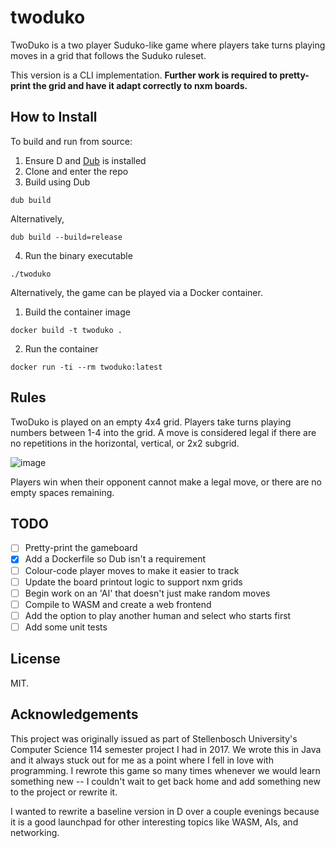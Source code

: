 # twoduko
TwoDuko is a two player Suduko-like game where players take turns playing moves in a grid that follows the Suduko ruleset.

This version is a CLI implementation. **Further work is required to pretty-print the grid and have it adapt correctly to nxm boards.**

## How to Install
To build and run from source:

1. Ensure D and [Dub](https://dub.pm/getting_started.html) is installed
2. Clone and enter the repo
3. Build using Dub 
```
dub build
```

Alternatively, 
```
dub build --build=release
```

4. Run the binary executable

```
./twoduko
```

Alternatively, the game can be played via a Docker container.

1. Build the container image
```
docker build -t twoduko .
```

2. Run the container
```
docker run -ti --rm twoduko:latest
```

## Rules
TwoDuko is played on an empty 4x4 grid. Players take turns playing numbers between 1-4 into the grid. A move is considered legal if there are no repetitions in the horizontal, vertical, or 2x2 subgrid.

![image](https://github.com/patrickm663/twoduko/assets/77886027/c39d436d-9ce8-43bb-841f-45a9022c55fd)

Players win when their opponent cannot make a legal move, or there are no empty spaces remaining.

## TODO
- [ ] Pretty-print the gameboard
- [x] Add a Dockerfile so Dub isn't a requirement
- [ ] Colour-code player moves to make it easier to track
- [ ] Update the board printout logic to support nxm grids
- [ ] Begin work on an 'AI' that doesn't just make random moves
- [ ] Compile to WASM and create a web frontend
- [ ] Add the option to play another human and select who starts first
- [ ] Add some unit tests

## License
MIT.

## Acknowledgements
This project was originally issued as part of Stellenbosch University's Computer Science 114 semester project I had in 2017. We wrote this in Java and it always stuck out for me as a point where I fell in love with programming. I rewrote this game so many times whenever we would learn something new -- I couldn't wait to get back home and add something new to the project or rewrite it.

I wanted to rewrite a baseline version in D over a couple evenings because it is a good launchpad for other interesting topics like WASM, AIs, and networking.
